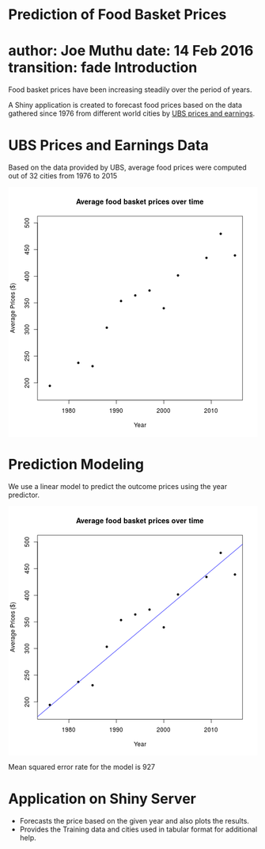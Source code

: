 Prediction of Food Basket Prices 
========================================================
author: Joe Muthu
date: 14 Feb 2016
transition: fade
Introduction
========================================================

Food basket prices have been increasing steadily over the period of years. 

A Shiny application is created to forecast food prices based on the data gathered since 1976 from different world cities
by [UBS prices and earnings](https://www.ubs.com/microsites/prices-earnings/open-data.html). 


UBS Prices and Earnings Data
========================================================
Based on the data provided by UBS, average food prices were computed out of 32 cities from 1976 to 2015

<img src="index-figure/unnamed-chunk-1-1.png" title="plot of chunk unnamed-chunk-1" alt="plot of chunk unnamed-chunk-1" style="display: block; margin: auto;" />

Prediction Modeling 
========================================================
We use a linear model to predict the outcome prices using the year predictor. 

<img src="index-figure/unnamed-chunk-2-1.png" title="plot of chunk unnamed-chunk-2" alt="plot of chunk unnamed-chunk-2" style="display: block; margin: auto;" />

Mean squared error rate for the model is 927

Application on Shiny Server
========================================================

- Forecasts the price based on the given year and also plots the results. 
- Provides the Training data and cities used in tabular format for additional help.
 

